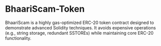 # BhaariScam-Token
BhaariScam is a highly gas-optimized ERC-20 token contract designed to demonstrate advanced Solidity techniques. It avoids expensive operations (e.g., string storage, redundant SSTOREs) while maintaining core ERC-20 functionality.
